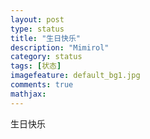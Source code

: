 ```yaml
---
layout: post
type: status
title: "生日快乐"
description: "Mimirol"
category: status
tags: [状态]
imagefeature: default_bg1.jpg
comments: true
mathjax: 
---
```

生日快乐